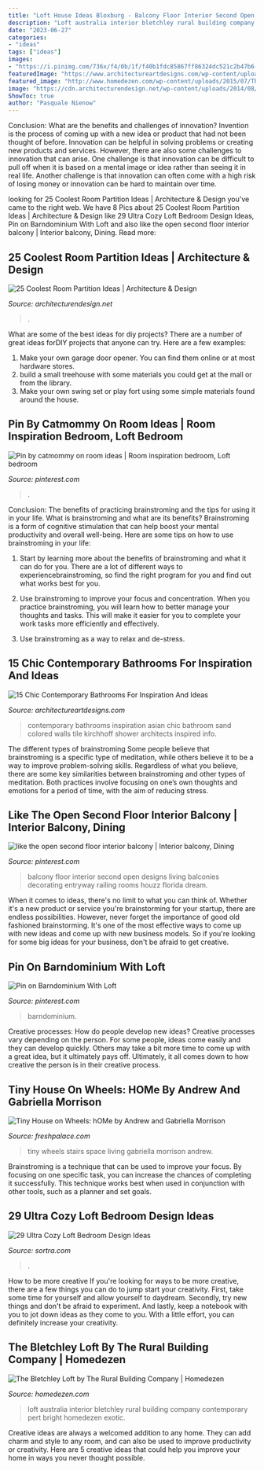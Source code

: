 ```yaml
---
title: "Loft House Ideas Bloxburg - Balcony Floor Interior Second Open Designs Living Balconies Decorating Entryway Railing Rooms Houzz Florida Dream"
description: "Loft australia interior bletchley rural building company contemporary pert bright homedezen exotic"
date: "2023-06-27"
categories:
- "ideas"
tags: ["ideas"]
images:
- "https://i.pinimg.com/736x/f4/0b/1f/f40b1fdc85867ff86324dc521c2b47b6--interior-balcony-floor-design.jpg"
featuredImage: "https://www.architectureartdesigns.com/wp-content/uploads/2015/02/15-Chic-Contemporary-Bathrooms-For-Inspiration-And-Ideas-12-630x936.jpg"
featured_image: "http://www.homedezen.com/wp-content/uploads/2015/07/The-Bletchley-Loft-by-The-Rural-Building-Company-21.jpg"
image: "https://cdn.architecturendesign.net/wp-content/uploads/2014/08/3137.jpg"
ShowToc: true
author: "Pasquale Nienow"
---
```



Conclusion: What are the benefits and challenges of innovation?
Invention is the process of coming up with a new idea or product that had not been thought of before. Innovation can be helpful in solving problems or creating new products and services. However, there are also some challenges to innovation that can arise. One challenge is that innovation can be difficult to pull off when it is based on a mental image or idea rather than seeing it in real life. Another challenge is that innovation can often come with a high risk of losing money or innovation can be hard to maintain over time.

	

		
looking for 25 Coolest Room Partition Ideas | Architecture &amp; Design you've came to the right web. We have 8 Pics about 25 Coolest Room Partition Ideas | Architecture &amp; Design like 29 Ultra Cozy Loft Bedroom Design Ideas, Pin on Barndominium With Loft and also like the open second floor interior balcony | Interior balcony, Dining. Read more:
		
    
## 25 Coolest Room Partition Ideas | Architecture &amp; Design

<img loading=lazy src="https://cdn.architecturendesign.net/wp-content/uploads/2014/08/3137.jpg" onerror="this.onerror=null;this.src='https://tse2.mm.bing.net/th?id=OIP.0U4_h8rUDRzr4zKdHGWjhgHaLK&amp;pid=15.1';" alt="25 Coolest Room Partition Ideas | Architecture &amp; Design">

_Source: architecturendesign.net_

>. 

	

What are some of the best ideas for diy projects?
There are a number of great ideas forDIY projects that anyone can try. Here are a few examples: 
1. Make your own garage door opener. You can find them online or at most hardware stores.
2. build a small treehouse with some materials you could get at the mall or from the library.
3. Make your own swing set or play fort using some simple materials found around the house.

    
## Pin By Catmommy On Room Ideas | Room Inspiration Bedroom, Loft Bedroom

<img loading=lazy src="https://i.pinimg.com/736x/ee/24/47/ee244797ece0c58aaf126c9f762e699d.jpg" onerror="this.onerror=null;this.src='https://tse2.mm.bing.net/th?id=OIP.Npz4kzI0YdDkZzlYQeUdEAHaNO&amp;pid=15.1';" alt="Pin by catmommy on room ideas | Room inspiration bedroom, Loft bedroom">

_Source: pinterest.com_

>. 

	

Conclusion: The benefits of practicing brainstroming and the tips for using it in your life.
What is brainstroming and what are its benefits? Brainstroming is a form of cognitive stimulation that can help boost your mental productivity and overall well-being. Here are some tips on how to use brainstroming in your life: 
1. Start by learning more about the benefits of brainstroming and what it can do for you. There are a lot of different ways to experiencebrainstroming, so find the right program for you and find out what works best for you. 

2. Use brainstroming to improve your focus and concentration. When you practice brainstroming, you will learn how to better manage your thoughts and tasks. This will make it easier for you to complete your work tasks more efficiently and effectively. 

3. Use brainstroming as a way to relax and de-stress.

    
## 15 Chic Contemporary Bathrooms For Inspiration And Ideas

<img loading=lazy src="https://www.architectureartdesigns.com/wp-content/uploads/2015/02/15-Chic-Contemporary-Bathrooms-For-Inspiration-And-Ideas-12-630x936.jpg" onerror="this.onerror=null;this.src='https://tse4.mm.bing.net/th?id=OIP.lf2dCk2Yn0tjeOmlNzaP1AHaLA&amp;pid=15.1';" alt="15 Chic Contemporary Bathrooms For Inspiration And Ideas">

_Source: architectureartdesigns.com_

>contemporary bathrooms inspiration asian chic bathroom sand colored walls tile kirchhoff shower architects inspired info. 

	

The different types of brainstroming
Some people believe that brainstroming is a specific type of meditation, while others believe it to be a way to improve problem-solving skills. Regardless of what you believe, there are some key similarities between brainstroming and other types of meditation. Both practices involve focusing on one’s own thoughts and emotions for a period of time, with the aim of reducing stress.

    
## Like The Open Second Floor Interior Balcony | Interior Balcony, Dining

<img loading=lazy src="https://i.pinimg.com/736x/f4/0b/1f/f40b1fdc85867ff86324dc521c2b47b6--interior-balcony-floor-design.jpg" onerror="this.onerror=null;this.src='https://tse3.mm.bing.net/th?id=OIP.MugQSEhXaEpua_V4YTWPNAHaLK&amp;pid=15.1';" alt="like the open second floor interior balcony | Interior balcony, Dining">

_Source: pinterest.com_

>balcony floor interior second open designs living balconies decorating entryway railing rooms houzz florida dream. 

	

When it comes to ideas, there's no limit to what you can think of. Whether it's a new product or service you're brainstorming for your startup, there are endless possibilities. However, never forget the importance of good old fashioned brainstorming. It's one of the most effective ways to come up with new ideas and come up with new business models. So if you're looking for some big ideas for your business, don't be afraid to get creative.

    
## Pin On Barndominium With Loft

<img loading=lazy src="https://i.pinimg.com/736x/53/0e/cb/530ecb8863bc52cc0749b584fe6373ec.jpg" onerror="this.onerror=null;this.src='https://tse3.mm.bing.net/th?id=OIP.kA9230YAVImAEjHqTCfE4AHaLG&amp;pid=15.1';" alt="Pin on Barndominium With Loft">

_Source: pinterest.com_

>barndominium. 

	

Creative processes: How do people develop new ideas?
Creative processes vary depending on the person. For some people, ideas come easily and they can develop quickly. Others may take a bit more time to come up with a great idea, but it ultimately pays off. Ultimately, it all comes down to how creative the person is in their creative process.

    
## Tiny House On Wheels: HOMe By Andrew And Gabriella Morrison

<img loading=lazy src="http://www.freshpalace.com/wp-content/uploads/2014/03/Living-Space-Stairs-Tiny-House-on-Wheels.jpg" onerror="this.onerror=null;this.src='https://tse1.mm.bing.net/th?id=OIP.Oli-8i24k_e9T9lEvxG_BwHaLJ&amp;pid=15.1';" alt="Tiny House on Wheels: hOMe by Andrew and Gabriella Morrison">

_Source: freshpalace.com_

>tiny wheels stairs space living gabriella morrison andrew. 

	

Brainstroming is a technique that can be used to improve your focus. By focusing on one specific task, you can increase the chances of completing it successfully. This technique works best when used in conjunction with other tools, such as a planner and set goals.

    
## 29 Ultra Cozy Loft Bedroom Design Ideas

<img loading=lazy src="https://www.sortra.com/wp-content/uploads/2014/11/loft-bedroom-design01.jpg" onerror="this.onerror=null;this.src='https://tse1.mm.bing.net/th?id=OIP.0z8Z51BDcw3gdgE0lusvQAHaLi&amp;pid=15.1';" alt="29 Ultra Cozy Loft Bedroom Design Ideas">

_Source: sortra.com_

>. 

	

How to be more creative
If you're looking for ways to be more creative, there are a few things you can do to jump start your creativity. First, take some time for yourself and allow yourself to daydream. Secondly, try new things and don't be afraid to experiment. And lastly, keep a notebook with you to jot down ideas as they come to you. With a little effort, you can definitely increase your creativity.

    
## The Bletchley Loft By The Rural Building Company | Homedezen

<img loading=lazy src="http://www.homedezen.com/wp-content/uploads/2015/07/The-Bletchley-Loft-by-The-Rural-Building-Company-21.jpg" onerror="this.onerror=null;this.src='https://tse2.mm.bing.net/th?id=OIP.IJ_2xHoW-R9zeKFrou6JBwHaE8&amp;pid=15.1';" alt="The Bletchley Loft by The Rural Building Company | Homedezen">

_Source: homedezen.com_

>loft australia interior bletchley rural building company contemporary pert bright homedezen exotic. 

	

Creative ideas are always a welcomed addition to any home. They can add charm and style to any room, and can also be used to improve productivity or creativity. Here are 5 creative ideas that could help you improve your home in ways you never thought possible.

